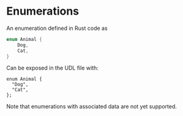 # Enumerations

An enumeration defined in Rust code as
```rust
enum Animal {
    Dog,
    Cat,
}
```

Can be exposed in the UDL file with:

```idl
enum Animal {
  "Dog",
  "Cat",
};
```

Note that enumerations with associated data are not yet supported.
